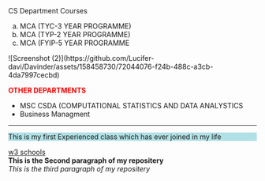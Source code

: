 <html>
<head>CS Department Courses</head>
<body>
  <ol type=a>
    <li>MCA (TYC-3 YEAR PROGRAMME)</li>
    <li>MCA (TYP-2 YEAR PROGRAMME)</li>
    <li>MCA (FYIP-5 YEAR PROGRAMME </li>
  </ol>![Screenshot (2)](https://github.com/Lucifer-davi/Davinder/assets/158458730/72044076-f24b-488c-a3cb-4da7997cecbd)

  <b style="color:red;" font size=72> OTHER DEPARTMENTS</b>
  <ul>
    <li>MSC CSDA (COMPUTATIONAL STATISTICS AND DATA ANALYSTICS</li>
    <li>Business Managment</li>
    
  </ul>
  <hr>
  <p style="background-color:powderblue;">This is my first Experienced class which  has ever joined in my life</p>
  <a href="https://www.w3schools.com/html/html_attributes.asp">w3 schools</a><br>
  <strong>This is the Second paragraph of my repositery</strong><br>
  <em>This is the third paragraph of my repositery</em><br>
  
</body>
</html>
